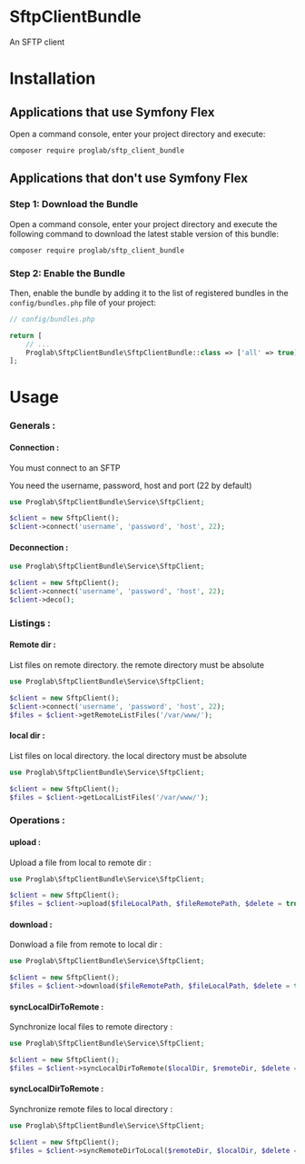 # SftpClientBundle
An SFTP client

Installation
============

Applications that use Symfony Flex
----------------------------------

Open a command console, enter your project directory and execute:

```console
composer require proglab/sftp_client_bundle
```

Applications that don't use Symfony Flex
----------------------------------------

### Step 1: Download the Bundle

Open a command console, enter your project directory and execute the
following command to download the latest stable version of this bundle:

```console
composer require proglab/sftp_client_bundle
```

### Step 2: Enable the Bundle

Then, enable the bundle by adding it to the list of registered bundles
in the `config/bundles.php` file of your project:

```php
// config/bundles.php

return [
    // ...
    Proglab\SftpClientBundle\SftpClientBundle::class => ['all' => true],
];
```

Usage
=====
### Generals :

#### Connection :

You must connect to an SFTP

You need the username, password, host and port (22 by default)

```php
use Proglab\SftpClientBundle\Service\SftpClient;

$client = new SftpClient();
$client->connect('username', 'password', 'host', 22);

```
#### Deconnection :
```php
use Proglab\SftpClientBundle\Service\SftpClient;

$client = new SftpClient();
$client->connect('username', 'password', 'host', 22);
$client->deco();

```

### Listings :

#### Remote dir :

List files on remote directory. the remote directory must be absolute

```php
use Proglab\SftpClientBundle\Service\SftpClient;

$client = new SftpClient();
$client->connect('username', 'password', 'host', 22);
$files = $client->getRemoteListFiles('/var/www/');
```

#### local dir :

List files on local directory. the local directory must be absolute

```php
use Proglab\SftpClientBundle\Service\SftpClient;

$client = new SftpClient();
$files = $client->getLocalListFiles('/var/www/');
```
### Operations :
#### upload :

Upload a file from local to remote dir :

```php
use Proglab\SftpClientBundle\Service\SftpClient;

$client = new SftpClient();
$files = $client->upload($fileLocalPath, $fileRemotePath, $delete = true);
```


#### download :
Donwload a file from remote to local dir :

```php
use Proglab\SftpClientBundle\Service\SftpClient;

$client = new SftpClient();
$files = $client->download($fileRemotePath, $fileLocalPath, $delete = true);
```
#### syncLocalDirToRemote :
Synchronize local files to remote directory :

```php
use Proglab\SftpClientBundle\Service\SftpClient;

$client = new SftpClient();
$files = $client->syncLocalDirToRemote($localDir, $remoteDir, $delete = true);
```
#### syncLocalDirToRemote :
Synchronize remote files to local directory :

```php
use Proglab\SftpClientBundle\Service\SftpClient;

$client = new SftpClient();
$files = $client->syncRemoteDirToLocal($remoteDir, $localDir, $delete = true);
```
